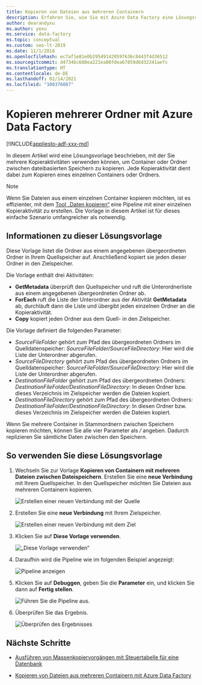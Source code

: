```yaml
---
title: Kopieren von Dateien aus mehreren Containern
description: Erfahren Sie, wie Sie mit Azure Data Factory eine Lösungsvorlage verwenden, um Dateien aus mehreren Containern zu kopieren.
author: dearandyxu
ms.author: yexu
ms.service: data-factory
ms.topic: conceptual
ms.custom: seo-lt-2019
ms.date: 11/1/2018
ms.openlocfilehash: ec7af1e81e0b295491420597636c8443f4d36512
ms.sourcegitcommit: d4734bc680ea221ea80fdea67859d6d32241aefc
ms.translationtype: HT
ms.contentlocale: de-DE
ms.lasthandoff: 02/14/2021
ms.locfileid: "100376087"
---
```

# <a name="copy-multiple-folders-with-azure-data-factory"></a>Kopieren mehrerer Ordner mit Azure Data Factory

[!INCLUDE[appliesto-adf-xxx-md](includes/appliesto-adf-xxx-md.md)]

In diesem Artikel wird eine Lösungsvorlage beschrieben, mit der Sie mehrere Kopieraktivitäten verwenden können, um Container oder Ordner zwischen dateibasierten Speichern zu kopieren. Jede Kopieraktivität dient dabei zum Kopieren eines einzelnen Containers oder Ordners. 

> [!NOTE]
> Wenn Sie Dateien aus einem einzelnen Container kopieren möchten, ist es effizienter, mit dem [Tool „Daten kopieren“](copy-data-tool.md) eine Pipeline mit einer einzelnen Kopieraktivität zu erstellen. Die Vorlage in diesem Artikel ist für dieses einfache Szenario umfangreicher als notwendig.

## <a name="about-this-solution-template"></a>Informationen zu dieser Lösungsvorlage

Diese Vorlage listet die Ordner aus einem angegebenen übergeordneten Ordner in Ihrem Quellspeicher auf. Anschließend kopiert sie jeden dieser Ordner in den Zielspeicher.

Die Vorlage enthält drei Aktivitäten:
- **GetMetadata** überprüft den Quellspeicher und ruft die Unterordnerliste aus einem angegebenen übergeordneten Ordner ab.
- **ForEach** ruft die Liste der Unterordner aus der Aktivität **GetMetadata** ab, durchläuft dann die Liste und übergibt jeden einzelnen Ordner an die Kopieraktivität.
- **Copy** kopiert jeden Ordner aus dem Quell- in den Zielspeicher.

Die Vorlage definiert die folgenden Parameter:
- *SourceFileFolder* gehört zum Pfad des übergeordneten Ordners im Quelldatenspeicher: *SourceFileFolder/SourceFileDirectory*: Hier wird die Liste der Unterordner abgerufen. 
- *SourceFileDirectory* gehört zum Pfad des übergeordneten Ordners im Quelldatenspeicher: *SourceFileFolder/SourceFileDirectory*: Hier wird die Liste der Unterordner abgerufen. 
- *DestinationFileFolder* gehört zum Pfad des übergeordneten Ordners: *DestinationFileFolder/DestinationFileDirectory*: In diesen Ordner bzw. dieses Verzeichnis im Zielspeicher werden die Dateien kopiert. 
- *DestinationFileDirectory* gehört zum Pfad des übergeordneten Ordners: *DestinationFileFolder/DestinationFileDirectory*: In diesen Ordner bzw. dieses Verzeichnis im Zielspeicher werden die Dateien kopiert. 

Wenn Sie mehrere Container in Stammordnern zwischen Speichern kopieren möchten, können Sie alle vier Parameter als */* angeben. Dadurch replizieren Sie sämtliche Daten zwischen den Speichern.

## <a name="how-to-use-this-solution-template"></a>So verwenden Sie diese Lösungsvorlage

1. Wechseln Sie zur Vorlage **Kopieren von Containern mit mehreren Dateien zwischen Dateispeichern**. Erstellen Sie eine **neue Verbindung** mit Ihrem Quellspeicher. In den Quellspeicher möchten Sie Dateien aus mehreren Containern kopieren.

    ![Erstellen einer neuen Verbindung mit der Quelle](media/solution-template-copy-files-multiple-containers/copy-files-multiple-containers-image1.png)

2. Erstellen Sie eine **neue Verbindung** mit Ihrem Zielspeicher.

    ![Erstellen einer neuen Verbindung mit dem Ziel](media/solution-template-copy-files-multiple-containers/copy-files-multiple-containers-image2.png)

3. Klicken Sie auf **Diese Vorlage verwenden**.

    ![„Diese Vorlage verwenden“](media/solution-template-copy-files-multiple-containers/copy-files-multiple-containers-image3.png)
    
4. Daraufhin wird die Pipeline wie im folgenden Beispiel angezeigt:

    ![Pipeline anzeigen](media/solution-template-copy-files-multiple-containers/copy-files-multiple-containers-image4.png)

5. Klicken Sie auf **Debuggen**, geben Sie die **Parameter** ein, und klicken Sie dann auf **Fertig stellen**.

    ![Führen Sie die Pipeline aus.](media/solution-template-copy-files-multiple-containers/copy-files-multiple-containers-image5.png)

6. Überprüfen Sie das Ergebnis.

    ![Überprüfen des Ergebnisses](media/solution-template-copy-files-multiple-containers/copy-files-multiple-containers-image6.png)

## <a name="next-steps"></a>Nächste Schritte

- [Ausführen von Massenkopiervorgängen mit Steuertabelle für eine Datenbank](solution-template-bulk-copy-with-control-table.md)

- [Kopieren von Dateien aus mehreren Containern mit Azure Data Factory](solution-template-copy-files-multiple-containers.md)
